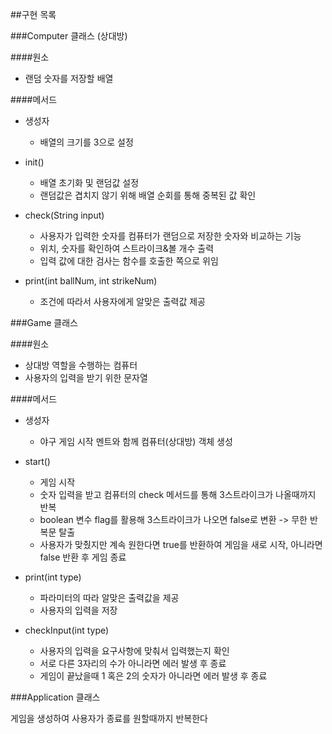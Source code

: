 ##구현 목록

###Computer 클래스 (상대방)

####원소

- 랜덤 숫자를 저장할 배열

####메서드

- 생성자
  - 배열의 크기를 3으로 설정

- init()
  - 배열 초기화 및 랜덤값 설정
  - 랜덤값은 겹치지 않기 위해 배열 순회를 통해 중복된 값 확인

- check(String input)
  - 사용자가 입력한 숫자를 컴퓨터가 랜덤으로 저장한 숫자와 비교하는 기능
  - 위치, 숫자를 확인하여 스트라이크&볼 개수 출력
  - 입력 값에 대한 검사는 함수를 호출한 쪽으로 위임

- print(int ballNum, int strikeNum)
  - 조건에 따라서 사용자에게 알맞은 출력값 제공

###Game 클래스

####원소

- 상대방 역할을 수행하는 컴퓨터
- 사용자의 입력을 받기 위한 문자열

####메서드

- 생성자
    - 야구 게임 시작 멘트와 함께 컴퓨터(상대방) 객체 생성

- start()
    - 게임 시작
    - 숫자 입력을 받고 컴퓨터의 check 메서드를 통해 3스트라이크가 나올때까지 반복
    - boolean 변수 flag를 활용해 3스트라이크가 나오면 false로 변환 -> 무한 반복문 탈출
    - 사용자가 맞췄지만 계속 원한다면 true를 반환하여 게임을 새로 시작, 아니라면 false 반환 후 게임 종료

- print(int type)
    - 파라미터의 따라 알맞은 출력값을 제공
    - 사용자의 입력을 저장

- checkInput(int type)
    - 사용자의 입력을 요구사항에 맞춰서 입력했는지 확인
    - 서로 다른 3자리의 수가 아니라면 에러 발생 후 종료
    - 게임이 끝났을때 1 혹은 2의 숫자가 아니라면 에러 발생 후 종료

###Application 클래스

게임을 생성하여 사용자가 종료를 원할때까지 반복한다